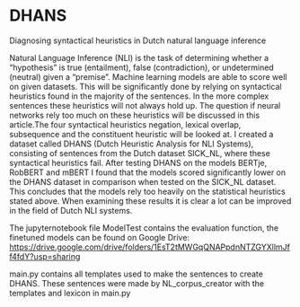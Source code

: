 # DHANS
Diagnosing syntactical heuristics in Dutch natural language inference

Natural Language Inference (NLI) is the task of determining whether a “hypothesis” is true (entailment), false (contradiction), or undetermined (neutral) given a “premise”. Machine learning models are able to score well on given datasets. This will be significantly done by relying on syntactical heuristics found in the majority of the sentences. In the more complex sentences these heuristics will not always hold up. The question if neural networks rely too much on these heuristics will be discussed in this article.The four syntactical heuristics negation, lexical overlap, subsequence and the constituent heuristic will be looked at. I created a dataset called DHANS (Dutch Heuristic Analysis for NLI Systems), consisting of sentences from the Dutch dataset SICK$\_$NL, where these syntactical heuristics fail. After testing DHANS on the models BERTje, RobBERT and mBERT I found that the models scored significantly lower on the DHANS dataset in comparison when tested on the SICK$\_$NL dataset. This concludes that the models rely too heavily on the statistical heuristics stated above. When examining these results it is clear a lot can be improved in the field of Dutch NLI systems. 

The jupyternotebook file ModelTest contains the evaluation function, the finetuned models can be found on Google Drive: https://drive.google.com/drive/folders/1EsT2tMWGqQNAPpdnNTZGYXllmJff4fdY?usp=sharing

main.py contains all templates used to make the sentences to create DHANS. These sentences were made by NL_corpus_creator with the templates and lexicon in main.py
